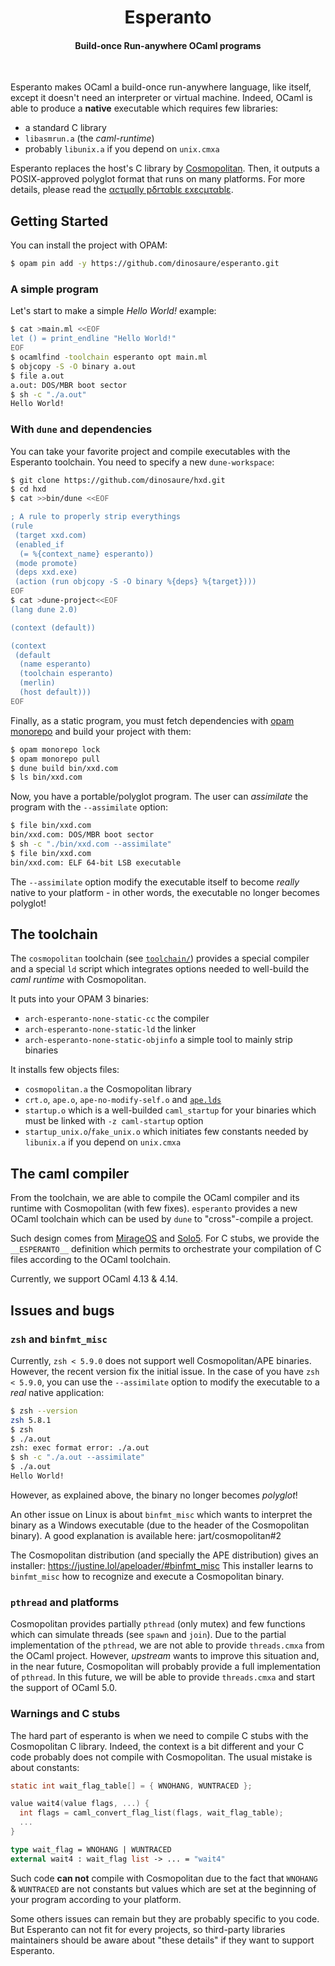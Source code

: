 <h1 align="center">Esperanto</h1>
<h4 align="center">Build-once Run-anywhere OCaml programs</h4>
<br>

Esperanto makes OCaml a build-once run-anywhere language, like itself, except
it doesn't need an interpreter or virtual machine. Indeed, OCaml is able to
produce a **native** executable which requires few libraries:
- a standard C library
- `libasmrun.a` (the _caml-runtime_)
- probably `libunix.a` if you depend on `unix.cmxa`

Esperanto replaces the host's C library by [Cosmopolitan][cosmopolitan]. Then,
it outputs a POSIX-approved polyglot format that runs on many platforms. For
more details, please read the [αcτµαlly pδrταblε εxεcµταblε][ape].

## Getting Started

You can install the project with OPAM:
```sh
$ opam pin add -y https://github.com/dinosaure/esperanto.git
```

### A simple program

Let's start to make a simple _Hello World!_ example:
```sh
$ cat >main.ml <<EOF
let () = print_endline "Hello World!"
EOF
$ ocamlfind -toolchain esperanto opt main.ml
$ objcopy -S -O binary a.out
$ file a.out
a.out: DOS/MBR boot sector
$ sh -c "./a.out"
Hello World!
```

### With `dune` and dependencies

You can take your favorite project and compile executables with the
Esperanto toolchain. You need to specify a new `dune-workspace`:
```sh
$ git clone https://github.com/dinosaure/hxd.git
$ cd hxd
$ cat >>bin/dune <<EOF

; A rule to properly strip everythings
(rule
 (target xxd.com)
 (enabled_if
  (= %{context_name} esperanto))
 (mode promote)
 (deps xxd.exe)
 (action (run objcopy -S -O binary %{deps} %{target})))
EOF
$ cat >dune-project<<EOF
(lang dune 2.0)

(context (default))

(context
 (default
  (name esperanto)
  (toolchain esperanto)
  (merlin)
  (host default)))
EOF
```

Finally, as a static program, you must fetch dependencies with
[opam monorepo][opam-monorepo] and build your project with them:
```sh
$ opam monorepo lock
$ opam monorepo pull
$ dune build bin/xxd.com
$ ls bin/xxd.com
```

Now, you have a portable/polyglot program. The user can _assimilate_ the
program with the `--assimilate` option:
```sh
$ file bin/xxd.com
bin/xxd.com: DOS/MBR boot sector
$ sh -c "./bin/xxd.com --assimilate"
$ file bin/xxd.com
bin/xxd.com: ELF 64-bit LSB executable
```

The `--assimilate` option modify the executable itself to become _really_
native to your platform - in other words, the executable no longer becomes
polyglot!

## The toolchain

The `cosmopolitan` toolchain (see [`toolchain/`](./toolchain)) provides a
special compiler and a special `ld` script which integrates options needed
to well-build the _caml runtime_ with Cosmopolitan.

It puts into your OPAM 3 binaries:
- `arch-esperanto-none-static-cc` the compiler
- `arch-esperanto-none-static-ld` the linker
- `arch-esperanto-none-static-objinfo` a simple tool to mainly strip binaries

It installs few objects files:
- `cosmopolitan.a` the Cosmopolitan library
- `crt.o`, `ape.o`, `ape-no-modify-self.o` and [`ape.lds`][ape.lds]
- `startup.o` which is a well-builded `caml_startup` for your binaries which
  must be linked with `-z caml-startup` option
- `startup_unix.o`/`fake_unix.o` which initiates few constants needed by
  `libunix.a` if you depend on `unix.cmxa`

## The caml compiler

From the toolchain, we are able to compile the OCaml compiler and its runtime
with Cosmopolitan (with few fixes). `esperanto` provides a new OCaml toolchain
which can be used by `dune` to "cross"-compile a project.

Such design comes from [MirageOS][mirage] and [Solo5][solo5]. For C stubs, we
provide the `__ESPERANTO__` definition which permits to orchestrate your
compilation of C files according to the OCaml toolchain.

Currently, we support OCaml 4.13 & 4.14.

## Issues and bugs

### `zsh` and `binfmt_misc`

Currently, `zsh < 5.9.0` does not support well Cosmopolitan/APE binaries.
However, the recent version fix the initial issue. In the case of you have
`zsh < 5.9.0`, you can use the `--assimilate` option to modify the executable
to a _real_ native application:
```sh
$ zsh --version
zsh 5.8.1
$ zsh
$ ./a.out
zsh: exec format error: ./a.out
$ sh -c "./a.out --assimilate"
$ ./a.out
Hello World!
```

However, as explained above, the binary no longer becomes _polyglot_!

An other issue on Linux is about `binfmt_misc` which wants to interpret the
binary as a Windows executable (due to the header of the Cosmopolitan binary).
A good explanation is available here: jart/cosmopolitan#2

The Cosmopolitan distribution (and specially the APE distribution) gives an
installer: https://justine.lol/apeloader/#binfmt_misc
This installer learns to `binfmt_misc` how to recognize and execute a
Cosmopolitan binary.

### `pthread` and platforms

Cosmopolitan provides partially `pthread` (only mutex) and few functions which
can simulate threads (see `spawn` and `join`). Due to the partial
implementation of the `pthread`, we are not able to provide `threads.cmxa` from
the OCaml project. However, _upstream_ wants to improve this situation and, in
the near future, Cosmopolitan will probably provide a full implementation of
`pthread`. In this future, we will be able to provide `threads.cmxa` and start
the support of OCaml 5.0.

### Warnings and C stubs

The hard part of esperanto is when we need to compile C stubs with the
Cosmopolitan C library. Indeed, the context is a bit different and your C code
probably does not compile with Cosmopolitan. The usual mistake is about
constants:
```c
static int wait_flag_table[] = { WNOHANG, WUNTRACED };

value wait4(value flags, ...) {
  int flags = caml_convert_flag_list(flags, wait_flag_table);
  ...
}
```

```ocaml
type wait_flag = WNOHANG | WUNTRACED
external wait4 : wait_flag list -> ... = "wait4"
```

Such code **can not** compile with Cosmopolitan due to the fact that `WNOHANG`
& `WUNTRACED` are not constants but values which are set at the beginning of
your program according to your platform.

Some others issues can remain but they are probably specific to you code. But
Esperanto can not fit for every projects, so third-party libraries maintainers
should be aware about "these details" if they want to support Esperanto.

[ape]: https://justine.lol/ape.html
[cosmopolitan]: https://justine.lol/cosmopolitan/index.html
[ape.lds]: https://justine.lol/cosmopolitan/ape.lds
[mirage]: https://mirage.io/
[solo5]: https://github.com/Solo5/solo5
[opam-monorepo]: https://github.com/ocamllabs/opam-monorepo
[pth]: https://www.gnu.org/software/pth/

